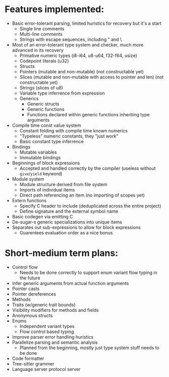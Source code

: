 # Features implemented:
 - Basic error-tolerant parsing, limited huristics for recovery but it's a start
    - Single line comments
    - Multi-line comments
    - Strings with escape sequences, including \" and \\
 - Most of an error-tolerant type system and checker, much more advanced in its recovery
    - Primative numeric types (i8-i64, u8-u64, f32-f64, usize)
    - Codepoint literals (u32)
    - Structs
    - Pointers (mutable and non-mutable) (not constructable yet)
    - Slices (mutable and non-mutable with access to pointer and len) (not constructable yet)
    - Strings (slices of u8)
    - Variable type inferrence from expression
    - Generics
        - Generic structs
        - Generic functions
        - Functions declared within generic functions inheriting type arguments
 - Compile time const value system
    - Constant folding with compile time known numerics
    - "Typeless" numeric constants, they "just work"
    - Basic constant type inferrence
 - Bindings
    - Mutable variables
    - Immutable bindings
 - Beginnings of block expressions
    - Accepted and handled correctly by the compiler (useless without `give`/`yield` keyword)
 - Module system
    - Module structure derived from file system
    - Imports of individual items
    - Direct path referencing an item (no importing of scopes yet)
 - Extern functions
    - Specify C header to include (deduplicated across the entire project)
    - Define signature and the external symbol name
 - Basic codegen via emitting C
  - De-sugar-s generic specializations into unique items
  - Separates out sub-expressions to allow for block expressions
    - Guarentees evaluation order as a nice bonus


# Short-medium term plans:
 - Control flow
    - Needs to be done correctly to support enum variant flow typing in the future
 - Infer generic arguments from actual function arguments
 - Pointer casts
 - Pointer dereferences
 - Methods
 - Traits (w/generic trait bounds)
 - Visibility modifiers for methods and fields
 - Anonymous structs
 - Enums
    - Independent variant types
    - Flow control based typing
 - Improve parser error handling huristics
 - Parallelize parsing and semantic analysis
    - Planned from the beginning, mostly just type system stuff needs to be done
 - Code formatter
 - Tree-sitter grammer
 - Language server protocol server
